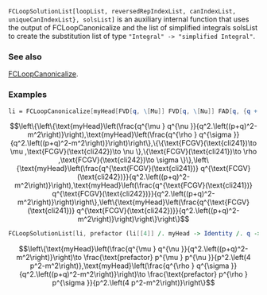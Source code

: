 `FCLoopSolutionList[loopList, reversedRepIndexList, canIndexList, uniqueCanIndexList}, solsList]` is an auxiliary internal function that uses the output of FCLoopCanonicalize and the list of simplified integrals solsList to create the substitution list of type `"Integral" -> "simplified Integral"`.

### See also

[FCLoopCanonicalize](FCLoopCanonicalize).

### Examples

```mathematica
li = FCLoopCanonicalize[myHead[FVD[q, \[Mu]] FVD[q, \[Nu]] FAD[q, {q + p, m}]] + myHead[FVD[q, \[Rho]] FVD[q, \[Sigma]] FAD[q, {q + p, m}]], q, myHead] 
```

$$\left\{\left\{\text{myHead}\left(\frac{q^{\mu } q^{\nu }}{q^2.\left((p+q)^2-m^2\right)}\right),\text{myHead}\left(\frac{q^{\rho } q^{\sigma }}{q^2.\left((p+q)^2-m^2\right)}\right)\right\},\{\{\text{FCGV}(\text{cli241})\to \mu ,\text{FCGV}(\text{cli242})\to \nu \},\{\text{FCGV}(\text{cli241})\to \rho ,\text{FCGV}(\text{cli242})\to \sigma \}\},\left\{\text{myHead}\left(\frac{q^{\text{FCGV}(\text{cli241})} q^{\text{FCGV}(\text{cli242})}}{q^2.\left((p+q)^2-m^2\right)}\right),\text{myHead}\left(\frac{q^{\text{FCGV}(\text{cli241})} q^{\text{FCGV}(\text{cli242})}}{q^2.\left((p+q)^2-m^2\right)}\right)\right\},\left\{\text{myHead}\left(\frac{q^{\text{FCGV}(\text{cli241})} q^{\text{FCGV}(\text{cli242})}}{q^2.\left((p+q)^2-m^2\right)}\right)\right\}\right\}$$

```mathematica
FCLoopSolutionList[li, prefactor (li[[4]] /. myHead -> Identity /. q -> p), Dispatch -> False]
```

$$\left\{\text{myHead}\left(\frac{q^{\mu } q^{\nu }}{q^2.\left((p+q)^2-m^2\right)}\right)\to \frac{\text{prefactor} p^{\mu } p^{\nu }}{p^2.\left(4 p^2-m^2\right)},\text{myHead}\left(\frac{q^{\rho } q^{\sigma }}{q^2.\left((p+q)^2-m^2\right)}\right)\to \frac{\text{prefactor} p^{\rho } p^{\sigma }}{p^2.\left(4 p^2-m^2\right)}\right\}$$